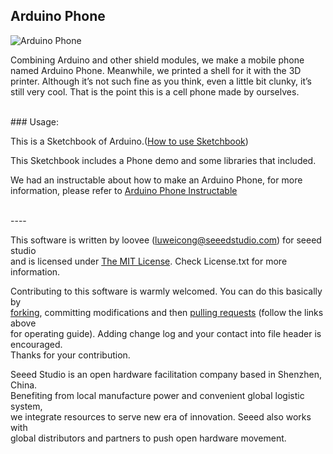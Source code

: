 Arduino Phone
---------------------------------------------------------

![Arduino Phone](http://cdn.instructables.com/FB8/OHIG/HJ6053CU/FB8OHIGHJ6053CU.MEDIUM.jpg)


Combining Arduino and other shield modules, we make a mobile phone named Arduino Phone. Meanwhile, we printed a shell for it with the 3D printer. Although it’s not such fine as you think, even a little bit clunky, it’s still very cool. That is the point this is a cell phone made by ourselves.


<br>
### Usage:

This is a Sketchbook of Arduino.([How to use Sketchbook](http://www.seeedstudio.com/wiki/How_To_Use_Sketchbook "How to use Sketchbook"))

This Sketchbook includes a Phone demo and some libraries that included. 

We had an instructable about how to make an Arduino Phone, for more information, please refer to [Arduino Phone Instructable](http://www.instructables.com/id/ArduinoPhone/)




<br>
----

This software is written by loovee ([luweicong@seeedstudio.com](luweicong@seeedstudio.com)) for seeed studio<br>
and is licensed under [The MIT License](http://opensource.org/licenses/mit-license.php). Check License.txt for more information.<br>

Contributing to this software is warmly welcomed. You can do this basically by<br>
[forking](https://help.github.com/articles/fork-a-repo), committing modifications and then [pulling requests](https://help.github.com/articles/using-pull-requests) (follow the links above<br>
for operating guide). Adding change log and your contact into file header is encouraged.<br>
Thanks for your contribution.

Seeed Studio is an open hardware facilitation company based in Shenzhen, China. <br>
Benefiting from local manufacture power and convenient global logistic system, <br>
we integrate resources to serve new era of innovation. Seeed also works with <br>
global distributors and partners to push open hardware movement.<br>







